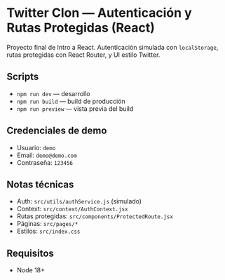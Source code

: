 # Twitter Clon — Autenticación y Rutas Protegidas (React)

Proyecto final de Intro a React. Autenticación simulada con `localStorage`, rutas protegidas con React Router, y UI estilo Twitter.

## Scripts
- `npm run dev` — desarrollo
- `npm run build` — build de producción
- `npm run preview` — vista previa del build

## Credenciales de demo
- Usuario: `demo`
- Email: `demo@demo.com`
- Contraseña: `123456`

## Notas técnicas
- Auth: `src/utils/authService.js` (simulado)
- Context: `src/context/AuthContext.jsx`
- Rutas protegidas: `src/components/ProtectedRoute.jsx`
- Páginas: `src/pages/*`
- Estilos: `src/index.css`

## Requisitos
- Node 18+
